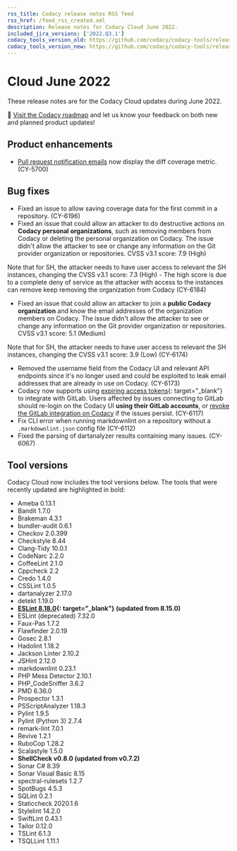 ```yaml
---
rss_title: Codacy release notes RSS feed
rss_href: /feed_rss_created.xml
description: Release notes for Codacy Cloud June 2022.
included_jira_versions: ['2022.Q3.1']
codacy_tools_version_old: https://github.com/codacy/codacy-tools/releases/tag/6.1.19
codacy_tools_version_new: https://github.com/codacy/codacy-tools/releases/tag/6.1.55
---
```


# Cloud June 2022

These release notes are for the Codacy Cloud updates during June 2022.

📢 [Visit the Codacy roadmap](https://roadmap.codacy.com) and <span class="skip-vale">let us know</span> your feedback on both new and planned product updates!

<!--TODO Check these issues manually

Jira issues without release notes

Epics:
Bugs and Community Issues:
Others:
-   https://codacy.atlassian.net/browse/CY-6186
-   https://codacy.atlassian.net/browse/CY-6151
-   https://codacy.atlassian.net/browse/CY-5984
-   https://codacy.atlassian.net/browse/CY-5465
-   https://codacy.atlassian.net/browse/CY-4131
-   https://codacy.atlassian.net/browse/CY-4074
-   https://codacy.atlassian.net/browse/CY-3855
-->

## Product enhancements

-   [Pull request notification emails](../../account/emails.md#managing-your-email-notifications) now display the diff coverage metric. (CY-5700)

## Bug fixes

-   Fixed an issue to allow saving coverage data for the first commit in a repository. (CY-6196)
-   Fixed an issue that could allow an attacker to do destructive actions on **Codacy personal organizations**, such as removing members from Codacy or deleting the personal organization on Codacy. The issue didn't allow the attacker to see or change any information on the Git provider organization or repositories. CVSS v3.1 score: 7.9 (High)

Note that for SH, the attacker needs to have user access to relevant the SH instances, changing the CVSS v3.1 score: 7.3 (High) - The high score is due to a complete deny of service as the attacker with access to the instances can remove keep removing the organization from Codacy  (CY-6184)
-   Fixed an issue that could allow an attacker to join a **public Codacy organization** and know the email addresses of the organization members on Codacy. The issue didn't allow the attacker to see or change any information on the Git provider organization or repositories. CVSS v3.1 score: 5.1 (Medium)

Note that for SH, the attacker needs to have user access to relevant the SH instances, changing the CVSS v3.1 score: 3.9 (Low) (CY-6174)
-   Removed the username field from the Codacy UI and relevant API endpoints since it's no longer used and could be exploited to leak email addresses that are already in use on Codacy. (CY-6173)
-   Codacy now supports using [expiring access tokens](https://docs.gitlab.com/ee/integration/oauth_provider.html#expiring-access-tokens){: target="_blank"} to integrate with GitLab. Users affected by issues connecting to GitLab should re-login on the Codacy UI **using their GitLab accounts**, or [revoke the GitLab integration on Codacy](../../v8.1/getting-started/which-permissions-does-codacy-need-from-my-account.md#revoking-access-to-integrations) if the issues persist. (CY-6117)
-   Fix CLI error when running markdownlint on a repository without a `.markdownlint.json` config file (CY-6112)
-   Fixed the parsing of dartanalyzer results containing many issues. (CY-6067)

## Tool versions

Codacy Cloud now includes the tool versions below. The tools that were recently updated are highlighted in bold:

-   Ameba 0.13.1
-   Bandit 1.7.0
-   Brakeman 4.3.1
-   bundler-audit 0.6.1
-   Checkov 2.0.399
-   Checkstyle 8.44
-   Clang-Tidy 10.0.1
-   CodeNarc 2.2.0
-   CoffeeLint 2.1.0
-   Cppcheck 2.2
-   Credo 1.4.0
-   CSSLint 1.0.5
-   dartanalyzer 2.17.0
-   detekt 1.19.0
-   **[ESLint 8.18.0](https://github.com/eslint/eslint/releases/tag/v8.18.0){: target="_blank"} (updated from 8.15.0)**
-   ESLint (deprecated) 7.32.0
-   Faux-Pas 1.7.2
-   Flawfinder 2.0.19
-   Gosec 2.8.1
-   Hadolint 1.18.2
-   Jackson Linter 2.10.2
-   JSHint 2.12.0
-   markdownlint 0.23.1
-   PHP Mess Detector 2.10.1
-   PHP_CodeSniffer 3.6.2
-   PMD 6.36.0
-   Prospector 1.3.1
-   PSScriptAnalyzer 1.18.3
-   Pylint 1.9.5
-   Pylint (Python 3) 2.7.4
-   remark-lint 7.0.1
-   Revive 1.2.1
-   RuboCop 1.28.2
-   Scalastyle 1.5.0
-   **ShellCheck v0.8.0 (updated from v0.7.2)**
-   Sonar C# 8.39
-   Sonar Visual Basic 8.15
-   spectral-rulesets 1.2.7
-   SpotBugs 4.5.3
-   SQLint 0.2.1
-   Staticcheck 2020.1.6
-   Stylelint 14.2.0
-   SwiftLint 0.43.1
-   Tailor 0.12.0
-   TSLint 6.1.3
-   TSQLLint 1.11.1
